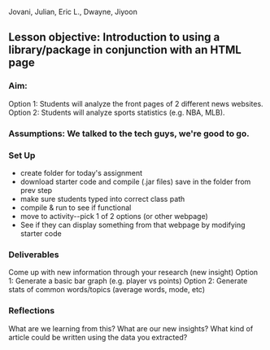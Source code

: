 Jovani, Julian, Eric L., Dwayne, Jiyoon

## Lesson objective: Introduction to using a library/package in conjunction with an HTML page

### Aim:
Option 1: Students will analyze the front pages of 2 different news websites.
Option 2: Students will analyze sports statistics (e.g. NBA, MLB).

### Assumptions: We talked to the tech guys, we're good to go.
### Set Up
* create folder for today's assignment
* download starter code and compile (.jar files) save in the folder from prev step
* make sure students typed into correct class path
* compile & run to see if functional
* move to activity--pick 1 of 2 options (or other webpage)
* See if they can display something from that webpage by modifying starter code

### Deliverables
Come up with new information through your research (new insight)
Option 1: Generate a basic bar graph (e.g. player vs points)
Option 2: Generate stats of common words/topics (average words, mode, etc) 

### Reflections
What are we learning from this?
What are our new insights?
What kind of article could be written using the data you extracted?